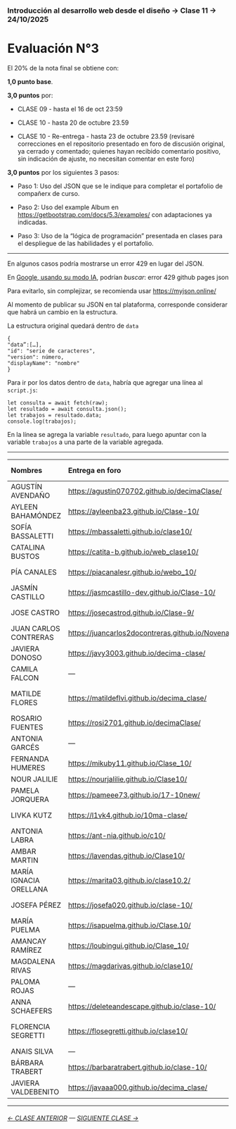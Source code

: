 ### Introducción al desarrollo web desde el diseño → Clase 11 → 24/10/2025

# Evaluación N°3

El 20% de la nota final se obtiene con: 

**1,0 punto base**.

**3,0 puntos** por:

- CLASE 09 - hasta el 16 de oct 23:59

- CLASE 10 - hasta 20 de octubre 23.59 

- CLASE 10 - Re-entrega - hasta 23 de octubre 23.59 (revisaré correcciones en el repositorio presentado en foro de discusión original, ya cerrado y comentado; quienes hayan recibido comentario positivo, sin indicación de ajuste, no necesitan comentar en este foro)

**3,0 puntos** por los siguientes 3 pasos: 

- Paso 1: Uso del JSON que se le indique para completar el portafolio de compañerx de curso.

- Paso 2: Uso del example Album en https://getbootstrap.com/docs/5.3/examples/ con adaptaciones ya indicadas.

- Paso 3: Uso de la “lógica de programación” presentada en clases para el despliegue de las habilidades y el portafolio.


- - - - - - - 

En algunos casos podría mostrarse un error 429 en lugar del JSON.

En [Google, usando su modo IA](https://www.google.com/), podrían *buscar*: error 429 github pages json

Para evitarlo, sin complejizar, se recomienda usar https://myjson.online/

Al momento de publicar su JSON en tal plataforma, corresponde considerar que habrá un cambio en la estructura.

La estructura original quedará dentro de `data` 

```
{
"data”:[…],
"id": "serie de caracteres",
"version": número,
"displayName": "nombre"
}
```

Para ir por los datos dentro de `data`, habría que agregar una línea al `script.js`:

```
let consulta = await fetch(raw);
let resultado = await consulta.json();
let trabajos = resultado.data;
console.log(trabajos);
```

En la línea se agrega la variable `resultado`, para luego apuntar con la variable `trabajos` a una parte de la variable agregada.

- - - - - - - 

|	Nombres		|	Entrega en foro	| Trabaja para… |
|:-------------|:---------|:-----------|
|	AGUSTÍN	AVENDAÑO	|	https://agustin070702.github.io/decimaClase/	| Jose Castro |
|	AYLEEN	BAHAMÓNDEZ	|	https://ayleenba23.github.io/Clase-10/	| Bárbara Trabert |
|	SOFÍA	BASSALETTI	|	https://mbassaletti.github.io/clase10/	| Rosario Fuentes |
|	CATALINA	BUSTOS	|	https://catita-b.github.io/web_clase10/	| Pía Canales |
|	PÍA	CANALES	|	https://piacanalesr.github.io/webo_10/	| Catalina Bustos |
|	JASMÍN	CASTILLO	|	https://jasmcastillo-dev.github.io/Clase-10/	| Josefa |
|	JOSE	CASTRO	|	https://josecastrod.github.io/Clase-9/	| Agustín Avendaño |
|	JUAN CARLOS	CONTRERAS	|	https://juancarlos2docontreras.github.io/NovenaClase/	| Javiera Baldebenito |
|	JAVIERA	DONOSO	|	https://javy3003.github.io/decima-clase/	| Matilde Flores |
|	CAMILA	FALCON	|	—	| — |
|	MATILDE	FLORES	|	https://matildeflvi.github.io/decima_clase/	| María Ignacia Orellana |
|	ROSARIO	FUENTES	|	https://rosi2701.github.io/decimaClase/	| Pamela Jorquera |
|	ANTONIA	GARCÉS	|	—	| Bárbara Trabert |
|	FERNANDA	HUMERES	|	https://mikuby11.github.io/Clase_10/	| Magda |
|	NOUR	JALILIE	|	https://nourjalilie.github.io/Clase10/	| Ambar |
|	PAMELA	JORQUERA	|	https://pameee73.github.io/17-10new/	| Rosario Fuentes |
|	LIVKA	KUTZ	|	https://l1vk4.github.io/10ma-clase/	| Ayleen Bahamondes |
|	ANTONIA	LABRA	|	https://ant-nia.github.io/c10/	| Matilde Flores |
|	AMBAR	MARTIN	|	https://lavendas.github.io/Clase10/	| Nour |
|	MARÍA	IGNACIA ORELLANA	|	https://marita03.github.io/clase10.2/	| Matilde Flores |
|	JOSEFA	PÉREZ	|	https://josefa020.github.io/clase-10/	| Jazmín Castillo |
|	MARÍA	PUELMA	|	https://isapuelma.github.io/Clase.10/	| Javiera Baldebenito |
|	AMANCAY	RAMÍREZ	|	https://loubingui.github.io/Clase_10/	| Magdalena Rivas |
|	MAGDALENA	RIVAS	|	https://magdarivas.github.io/clase10/	| Javiera Baldebenito |
|	PALOMA	ROJAS	|	—	| Amancay Ramirez |
|	ANNA	SCHAEFERS	|	https://deleteandescape.github.io/clase-10/	| Rosario Fuentes |
|	FLORENCIA	SEGRETTI	|	https://flosegretti.github.io/clase10/	| María Ignacia Orellana |
|	ANAIS	SILVA	|	—	| Pendiente |
|	BÁRBARA	TRABERT	|	https://barbaratrabert.github.io/clase-10/	| Livka |
|	JAVIERA	VALDEBENITO	|	https://javaaa000.github.io/decima_clase/	| Magdalena Rivas |



- - - - - - - 

###### [← CLASE ANTERIOR](https://github.com/profesorfaco/opr/tree/main/clase-10) — [SIGUIENTE CLASE →](https://github.com/profesorfaco/opr/tree/main/clase-13)
